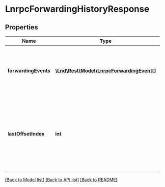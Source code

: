 # LnrpcForwardingHistoryResponse

## Properties
Name | Type | Description | Notes
------------ | ------------- | ------------- | -------------
**forwardingEvents** | [**\Lnd\Rest\Model\LnrpcForwardingEvent[]**](LnrpcForwardingEvent.md) | A list of forwarding events from the time slice of the time series specified in the request. | [optional] 
**lastOffsetIndex** | **int** | The index of the last time in the set of returned forwarding events. Can be used to seek further, pagination style. | [optional] 

[[Back to Model list]](../README.md#documentation-for-models) [[Back to API list]](../README.md#documentation-for-api-endpoints) [[Back to README]](../README.md)



